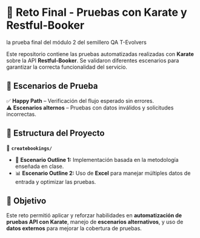 # 🥋 Reto Final - Pruebas con Karate y Restful-Booker  
la prueba final del módulo 2 del semillero QA T-Evolvers

Este repositorio contiene las pruebas automatizadas realizadas con **Karate** sobre la API **Restful-Booker**.
Se validaron diferentes escenarios para garantizar la correcta funcionalidad del servicio.  

## 📌 Escenarios de Prueba  

✅ **Happy Path** – Verificación del flujo esperado sin errores.  
⚠️ **Escenarios alternos** – Pruebas con datos inválidos y solicitudes incorrectas.  

## 📂 Estructura del Proyecto  

📁 **`createbookings/`**  
- 📝 **Escenario Outline 1:** Implementación basada en la metodología enseñada en clase.  
- 📊 **Escenario Outline 2:** Uso de **Excel** para manejar múltiples datos de entrada y optimizar las pruebas.  

## 🚀 Objetivo  

Este reto permitió aplicar y reforzar habilidades en **automatización de pruebas API con Karate**, manejo de **escenarios alternativos**, y uso de **datos externos** para mejorar la cobertura de pruebas.  

